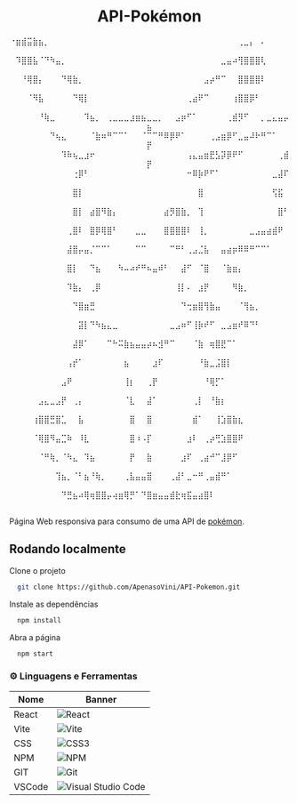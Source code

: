<div align="center">

# API-Pokémon 

⠐⣶⣾⣭⣷⣦⡀⠀⠀⠀⠀⠀⠀⠀⠀⠀⠀⠀⠀⠀⠀⠀⠀⠀⠀⠀⠀⠀⠀⠀⠀⠀⠀⠀⠀⠀⠀⠀⠀⠀⢀⣀⡄⠀⠄⠀⠀⠀⠀⠀
⠀⠹⣿⣿⣧⠈⠙⠳⣤⡀⠀⠀⠀⠀⠀⠀⠀⠀⠀⠀⠀⠀⠀⠀⠀⠀⠀⠀⠀⠀⠀⠀⠀⠀⠀⠀⠀⣀⣤⠴⢻⣿⣿⣿⢇⠀⠀⠀⠀⠀
⠀⠀⠘⢿⣿⡄⠀⠀⠀⠙⢿⣷⡀⠀⠀⠀⠀⠀⠀⠀⠀⠀⠀⠀⠀⠀⠀⠀⠀⠀⠀⠀⠀⠀⣠⡴⠛⠉⠀⠀⣿⣿⣿⣿⠇⠀⠀⠀⠀⠀
⠀⠀⠀⠈⠻⣧⠀⠀⠀⠀⠀⠙⢿⡇⠀⠀⠀⠀⠀⠀⠀⠀⠀⠀⠀⠀⠀⠀⠀⠀⠀⢀⣴⠟⠉⠀⠀⠀⠀⢰⣿⣿⡿⠃⠀⠀⠀⠀⠀⠀
⠀⠀⠀⠀⠀⠘⢷⣀⠀⠀⠀⠀⠀⠹⣦⡀⠀⢀⣀⣀⣀⣰⣶⣦⣀⣀⡀⠀⠀⣠⡶⠋⠁⠀⠀⠀⠀⠀⢀⣾⡻⠋⠀⠀⡀⣀⣄⣤⡤⣦
⠀⠀⠀⠀⠀⠀⠀⠙⢦⣄⠀⠀⠀⠀⠈⣷⠶⠛⠉⠉⠁⠀⠀⠈⠉⠉⠛⠿⡿⠟⠁⠀⠀⠀⠀⢀⣠⣶⡿⠋⣀⣤⠼⠗⠛⠉⠁⠀⠀⡟
⠀⠀⠀⠀⠀⠀⠀⠀⠀⠹⠷⢦⣀⣰⠖⠀⠀⠀⠀⠀⠀⠀⠀⠀⠀⠀⠀⠀⠀⠀⠀⢠⣄⣤⣶⣟⣣⡽⡿⠟⠋⠀⠀⠀⠀⠀⠀⢀⣾⡟
⠀⠀⠀⠀⠀⠀⠀⠀⠀⠀⠀⢐⡿⠃⠀⠀⠀⠀⠀⠀⠀⠀⠀⠀⠀⠀⠀⠀⠀⠀⠀⠒⠿⡷⠟⠋⠁⠀⠀⠀⠀⠀⠀⠀⠀⠀⣀⣼⠏⠀
⠀⠀⠀⠀⠀⠀⠀⠀⠀⠀⠀⣿⡇⠀⠀⠀⠀⠀⠀⠀⠀⠀⠀⠀⠀⠀⠀⠀⠀⠀⠀⠀⠀⣿⠀⠀⠀⠀⠀⠀⠀⠀⠀⠀⠀⠀⢫⣯⠀⠀
⠀⠀⠀⠀⠀⠀⠀⠀⠀⠀⠀⣿⡇⠀⣴⣿⠻⣷⡄⠀⠀⠀⠀⠀⠀⠀⠀⣴⡻⣿⣷⡀⠀⢹⠀⠀⠀⠀⠀⠀⠀⠀⠀⠀⠀⠀⠀⣿⠃⠀
⠀⠀⠀⠀⠀⠀⠀⠀⠀⠀⢀⣿⠇⠀⣿⡿⢿⣿⠃⠀⠀⠀⣀⣀⠀⠀⠀⣿⣿⣿⣿⠇⠀⢸⡀⠀⠀⠀⠀⠀⠀⠀⣀⣠⣤⣴⣾⠟⠀⠀
⠀⠀⠀⠀⠀⠀⠀⠀⠀⠀⣼⣿⡤⣤⡈⠉⠉⠁⠀⠀⠀⠀⠉⠉⠀⠀⠀⠀⠉⠛⠃⢀⣠⣈⣧⠀⠀⣤⣴⡶⠿⠿⠛⠉⠉⠁⠀⠀⠀⠀
⠀⠀⠀⠀⠀⠀⠀⠀⠀⠀⣿⡇⠀⠀⠙⣦⠀⠀⠀⠳⠤⠴⠞⠛⠦⣤⠾⠃⠀⠀⣼⠋⠀⠈⣿⠀⠀⠈⣷⣶⡄⠀⠀⠀⠀⠀⠀⠀⠀⠀
⠀⠀⠀⠀⠀⠀⠀⠀⠀⠀⠹⣷⡄⠀⢀⡿⠀⠀⠀⠀⠀⠀⠀⠀⠀⠀⠀⠀⠀⢸⡇⠄⠀⣰⡟⠀⠀⠀⠀⠻⣷⡀⠀⠀⠀⠀⠀⠀⠀⠀
⠀⠀⠀⠀⠀⠀⠀⠀⠀⠀⠀⠙⣿⣶⣛⠀⠀⠀⠀⠀⠀⠀⠀⠀⠀⠀⠀⠀⠀⠀⠙⢒⣶⣿⢻⣷⣤⠀⠀⠀⠈⢻⣦⡀⠀⠀⠀⠀⠀⠀
⠀⠀⠀⠀⠀⠀⠀⠀⠀⠀⠀⠀⣽⡇⠙⠳⣦⣄⣀⠀⠀⠀⠀⠀⠀⠀⠀⠀⣀⣠⠶⠋⢸⡷⠞⠋⠀⣀⣠⣶⠞⠿⠙⠃⠀⠀⠀⠀⠀⠀
⠀⠀⠀⠀⠀⠀⠀⠀⠀⠀⠀⣼⡿⠁⠀⠀⠀⠉⠓⠭⣷⣦⣤⣤⡴⠦⣺⠛⠉⠀⠀⠀⠈⣷⠀⢶⣿⣟⠉⠁⠀⠀⠀⠀⠀⠀⠀⠀⠀⠀
⠀⠀⠀⠀⠀⠀⠀⠀⠀⠀⢠⡞⠁⠀⠀⠀⠀⠀⠀⠀⣦⠀⠀⠀⠀⣰⠏⠀⠀⠀⠀⠀⠀⠘⣷⣀⣨⣿⡇⠀⠀⠀⠀⠀⠀⠀⠀⠀⠀⠀
⠀⠀⠀⠀⠀⠀⠀⠀⠀⣠⠟⠀⠀⠀⠀⠀⠀⠀⠀⠀⢸⡆⠀⠀⢀⡟⠀⠀⠀⠀⠀⠀⠀⠀⠘⢿⡋⠁⠀⠀⠀⠀⠀⠀⠀⠀⠀⠀⠀⠀
⠀⠀⠀⠀⠀⣠⣄⣀⣠⡟⠀⢀⡄⠀⠀⠀⠀⠀⠀⠀⠈⣇⠀⠀⣼⠁⠀⠀⠀⠀⠀⠀⢀⡇⠀⠘⣷⡆⠀⠀⠀⠀⠀⠀⠀⠀⠀⠀⠀⠀
⠀⠀⠀⠀⢰⣿⣿⣛⣿⣁⠀⠀⣧⠀⠀⠀⠀⠀⠀⠀⠀⣿⠀⠀⣿⠀⠀⠀⠀⠀⠀⠀⣾⠁⠀⠀⢸⣱⣿⣷⣆⠀⠀⠀⠀⠀⠀⠀⠀⠀
⠀⠀⠀⠀⠈⢿⣿⠻⣤⣉⠷⠀⠸⣇⠀⠀⠀⠀⠀⠀⠀⣿⠰⠠⡏⠀⠀⠀⠀⠀⠀⣰⠇⠀⢀⡴⢛⣱⣿⣿⠟⠀⠀⠀⠀⠀⠀⠀⠀⠀
⠀⠀⠀⠀⠀⠈⠛⢷⡀⠈⠳⣄⠀⠹⣦⠀⠀⠀⠀⠀⠀⡟⠀⠀⣷⠀⠀⠀⠀⠀⣰⠏⠀⢀⣴⠚⠉⣸⡿⠋⠀⠀⠀⠀⠀⠀⠀⠀⠀⠀
⠀⠀⠀⠀⠀⠀⠀⠀⢹⣦⡀⠈⠃⣦⠘⢷⡀⠀⠀⠀⢀⣧⣤⣤⣿⠀⠀⠀⢀⣼⠃⣀⠒⠛⢀⣤⣾⠛⠁⠀⠀⠀⠀⠀⠀⠀⠀⠀⠀⠀
⠀⠀⠀⠀⠀⠀⠀⠀⠀⠙⣛⣦⠴⢿⢶⣿⣿⡤⢴⣶⢿⡛⠁⠙⣿⣶⣤⣤⣾⣗⢶⣯⣤⣴⣿⠇⠀⠀⠀⠀⠀⠀⠀⠀⠀⠀⠀⠀⠀⠀
</div>

Página Web responsiva para consumo de uma API de [pokémon](https://pokeapi.co/).

## Rodando localmente

Clone o projeto

```bash
  git clone https://github.com/ApenasoVini/API-Pokemon.git
```

Instale as dependências

```bash
  npm install
```

Abra a página

```bash
  npm start
```
  
### ⚙️ Linguagens e Ferramentas
  
| Nome       | Banner                                                                                                            | 
| ---------- | ----------------------------------------------------------------------------------------------------------------- |
| React      | ![React](https://img.shields.io/badge/react-%2320232a.svg?style=for-the-badge&logo=react&logoColor=%2361DAFB) |
| Vite      | ![Vite](https://img.shields.io/badge/vite-%23646CFF.svg?style=for-the-badge&logo=vite&logoColor=white) |
| CSS      | ![CSS3](https://img.shields.io/badge/css3-%231572B6.svg?style=for-the-badge&logo=css3&logoColor=white) |
| NPM        | ![NPM](https://img.shields.io/badge/NPM-%23CB3837.svg?style=for-the-badge&logo=npm&logoColor=white)               | 
| GIT        | ![Git](https://img.shields.io/badge/git-%23F05033.svg?style=for-the-badge&logo=git&logoColor=white)              | 
| VSCode     | ![Visual Studio Code](https://img.shields.io/badge/Visual%20Studio%20Code-0078d7.svg?style=for-the-badge&logo=visual-studio-code&logoColor=white) |
